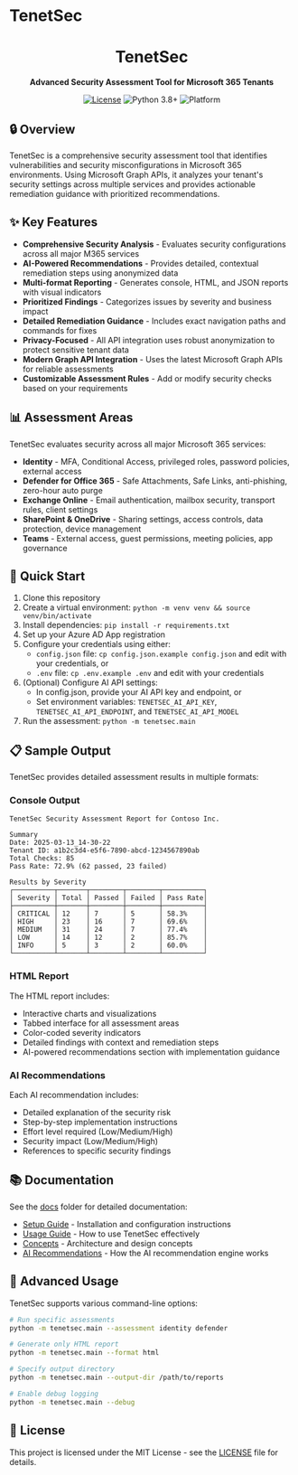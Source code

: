 # TenetSec

<div align="center">
  <img src="docs/images/logo_placeholder.png" alt="TenetSec Logo" width="200" height="200" style="display: none;">
  <h1>TenetSec</h1>
  <p><strong>Advanced Security Assessment Tool for Microsoft 365 Tenants</strong></p>
  <p>
    <a href="./LICENSE"><img src="https://img.shields.io/badge/License-MIT-blue.svg" alt="License"></a>
    <img src="https://img.shields.io/badge/Python-3.8+-brightgreen.svg" alt="Python 3.8+">
    <img src="https://img.shields.io/badge/Platform-Cross--platform-lightgrey.svg" alt="Platform">
  </p>
</div>

## 🔒 Overview

TenetSec is a comprehensive security assessment tool that identifies vulnerabilities and security misconfigurations in Microsoft 365 environments. Using Microsoft Graph APIs, it analyzes your tenant's security settings across multiple services and provides actionable remediation guidance with prioritized recommendations.

## ✨ Key Features

- **Comprehensive Security Analysis** - Evaluates security configurations across all major M365 services
- **AI-Powered Recommendations** - Provides detailed, contextual remediation steps using anonymized data
- **Multi-format Reporting** - Generates console, HTML, and JSON reports with visual indicators
- **Prioritized Findings** - Categorizes issues by severity and business impact
- **Detailed Remediation Guidance** - Includes exact navigation paths and commands for fixes
- **Privacy-Focused** - All API integration uses robust anonymization to protect sensitive tenant data
- **Modern Graph API Integration** - Uses the latest Microsoft Graph APIs for reliable assessments
- **Customizable Assessment Rules** - Add or modify security checks based on your requirements

## 📊 Assessment Areas

TenetSec evaluates security across all major Microsoft 365 services:

- **Identity** - MFA, Conditional Access, privileged roles, password policies, external access
- **Defender for Office 365** - Safe Attachments, Safe Links, anti-phishing, zero-hour auto purge
- **Exchange Online** - Email authentication, mailbox security, transport rules, client settings
- **SharePoint & OneDrive** - Sharing settings, access controls, data protection, device management
- **Teams** - External access, guest permissions, meeting policies, app governance

## 🚀 Quick Start

1. Clone this repository
2. Create a virtual environment: `python -m venv venv && source venv/bin/activate`
3. Install dependencies: `pip install -r requirements.txt`
4. Set up your Azure AD App registration
5. Configure your credentials using either:
   - `config.json` file: `cp config.json.example config.json` and edit with your credentials, or
   - `.env` file: `cp .env.example .env` and edit with your credentials
6. (Optional) Configure AI API settings:
   - In config.json, provide your AI API key and endpoint, or
   - Set environment variables: `TENETSEC_AI_API_KEY`, `TENETSEC_AI_API_ENDPOINT`, and `TENETSEC_AI_API_MODEL`
7. Run the assessment: `python -m tenetsec.main`

## 📋 Sample Output

TenetSec provides detailed assessment results in multiple formats:

### Console Output
```
TenetSec Security Assessment Report for Contoso Inc.

Summary
Date: 2025-03-13_14-30-22
Tenant ID: a1b2c3d4-e5f6-7890-abcd-1234567890ab
Total Checks: 85
Pass Rate: 72.9% (62 passed, 23 failed)

Results by Severity
┌──────────┬───────┬────────┬────────┬──────────┐
│ Severity │ Total │ Passed │ Failed │ Pass Rate│
├──────────┼───────┼────────┼────────┼──────────┤
│ CRITICAL │ 12    │ 7      │ 5      │ 58.3%    │
│ HIGH     │ 23    │ 16     │ 7      │ 69.6%    │
│ MEDIUM   │ 31    │ 24     │ 7      │ 77.4%    │
│ LOW      │ 14    │ 12     │ 2      │ 85.7%    │
│ INFO     │ 5     │ 3      │ 2      │ 60.0%    │
└──────────┴───────┴────────┴────────┴──────────┘
```

### HTML Report

The HTML report includes:
- Interactive charts and visualizations
- Tabbed interface for all assessment areas
- Color-coded severity indicators
- Detailed findings with context and remediation steps
- AI-powered recommendations section with implementation guidance

### AI Recommendations

Each AI recommendation includes:
- Detailed explanation of the security risk
- Step-by-step implementation instructions
- Effort level required (Low/Medium/High)
- Security impact (Low/Medium/High)
- References to specific security findings

## 📚 Documentation

See the [docs](./docs/) folder for detailed documentation:

- [Setup Guide](./docs/setup.md) - Installation and configuration instructions
- [Usage Guide](./docs/usage.md) - How to use TenetSec effectively
- [Concepts](./docs/concepts.md) - Architecture and design concepts
- [AI Recommendations](./docs/ai_recommendations.md) - How the AI recommendation engine works

## 🔧 Advanced Usage

TenetSec supports various command-line options:

```bash
# Run specific assessments
python -m tenetsec.main --assessment identity defender

# Generate only HTML report
python -m tenetsec.main --format html

# Specify output directory
python -m tenetsec.main --output-dir /path/to/reports

# Enable debug logging
python -m tenetsec.main --debug
```

## 📝 License

This project is licensed under the MIT License - see the [LICENSE](./LICENSE) file for details.